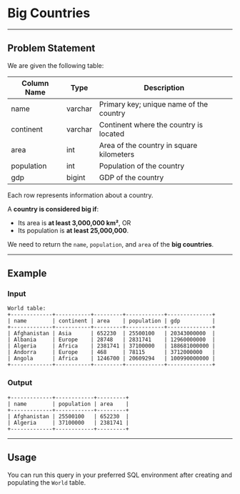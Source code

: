 # Big Countries
---

## Problem Statement

We are given the following table:

| Column Name | Type    | Description                                      |
|-------------|---------|--------------------------------------------------|
| name        | varchar | Primary key; unique name of the country           |
| continent   | varchar | Continent where the country is located           |
| area        | int     | Area of the country in square kilometers         |
| population  | int     | Population of the country                        |
| gdp         | bigint  | GDP of the country                               |

Each row represents information about a country.  

A **country is considered big if**:
- Its area is **at least 3,000,000 km²**, OR  
- Its population is **at least 25,000,000**.  

We need to return the `name`, `population`, and `area` of the **big countries**.

---

## Example

### Input
```
World table:
+-------------+-----------+---------+------------+--------------+
| name        | continent | area    | population | gdp          |
+-------------+-----------+---------+------------+--------------+
| Afghanistan | Asia      | 652230  | 25500100   | 20343000000  |
| Albania     | Europe    | 28748   | 2831741    | 12960000000  |
| Algeria     | Africa    | 2381741 | 37100000   | 188681000000 |
| Andorra     | Europe    | 468     | 78115      | 3712000000   |
| Angola      | Africa    | 1246700 | 20609294   | 100990000000 |
+-------------+-----------+---------+------------+--------------+
```

### Output
```
+-------------+------------+---------+
| name        | population | area    |
+-------------+------------+---------+
| Afghanistan | 25500100   | 652230  |
| Algeria     | 37100000   | 2381741 |
+-------------+------------+---------+
```
---

## Usage
You can run this query in your preferred SQL environment after creating and populating the `World` table.
